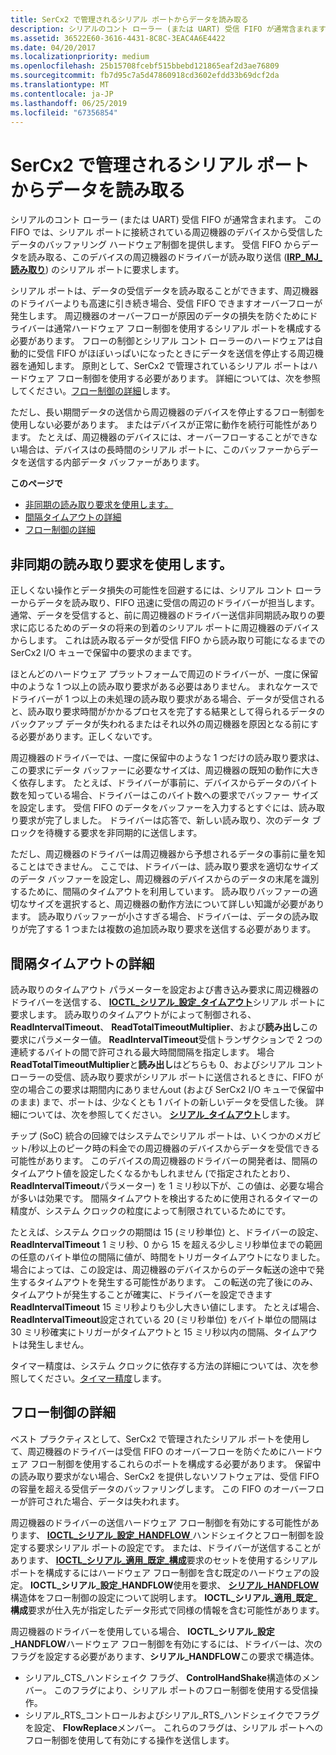 ```yaml
---
title: SerCx2 で管理されるシリアル ポートからデータを読み取る
description: シリアルのコント ローラー (または UART) 受信 FIFO が通常含まれます。
ms.assetid: 36522E60-3616-4431-8C8C-3EAC4A6E4422
ms.date: 04/20/2017
ms.localizationpriority: medium
ms.openlocfilehash: 25b15708fcebf515bbebd121865eaf2d3ae76809
ms.sourcegitcommit: fb7d95c7a5d47860918cd3602efdd33b69dcf2da
ms.translationtype: MT
ms.contentlocale: ja-JP
ms.lasthandoff: 06/25/2019
ms.locfileid: "67356854"
---
```

# <a name="reading-data-from-a-sercx2-managed-serial-port"></a>SerCx2 で管理されるシリアル ポートからデータを読み取る

シリアルのコント ローラー (または UART) 受信 FIFO が通常含まれます。 この FIFO では、シリアル ポートに接続されている周辺機器のデバイスから受信したデータのバッファリング ハードウェア制御を提供します。 受信 FIFO からデータを読み取る、このデバイスの周辺機器のドライバーが読み取り送信 ([**IRP\_MJ\_読み取り**](https://docs.microsoft.com/previous-versions/ff546883(v=vs.85))) のシリアル ポートに要求します。

シリアル ポートは、データの受信データを読み取ることができます、周辺機器のドライバーよりも高速に引き続き場合、受信 FIFO できますオーバーフローが発生します。 周辺機器のオーバーフローが原因のデータの損失を防ぐためにドライバーは通常ハードウェア フロー制御を使用するシリアル ポートを構成する必要があります。 フローの制御とシリアル コント ローラーのハードウェアは自動的に受信 FIFO がほぼいっぱいになったときにデータを送信を停止する周辺機器を通知します。 原則として、SerCx2 で管理されているシリアル ポートはハードウェア フロー制御を使用する必要があります。 詳細については、次を参照してください。[フロー制御の詳細](#flow-control-details)します。

ただし、長い期間データの送信から周辺機器のデバイスを停止するフロー制御を使用しない必要があります。 またはデバイスが正常に動作を続行可能性があります。 たとえば、周辺機器のデバイスには、オーバーフローすることができない場合は、デバイスはの長時間のシリアル ポートに、このバッファーからデータを送信する内部データ バッファーがあります。

**このページで**

- [非同期の読み取り要求を使用します。](#using-asynchronous-read-requests)
- [間隔タイムアウトの詳細](#interval-time-out-details)
- [フロー制御の詳細](#flow-control-details)

## <a name="using-asynchronous-read-requests"></a>非同期の読み取り要求を使用します。

正しくない操作とデータ損失の可能性を回避するには、シリアル コント ローラーからデータを読み取り、FIFO 迅速に受信の周辺のドライバーが担当します。 通常、データを受信すると、前に周辺機器のドライバー送信非同期読み取りの要求に応じるためのデータの将来の到着のシリアル ポートに周辺機器のデバイスからします。 これは読み取るデータが受信 FIFO から読み取り可能になるまでの SerCx2 I/O キューで保留中の要求のままです。

ほとんどのハードウェア プラットフォームで周辺のドライバーが、一度に保留中のような 1 つ以上の読み取り要求がある必要はありません。 まれなケースでドライバーが 1 つ以上の未処理の読み取り要求がある場合、データが受信されると、読み取り要求時間がかかるプロセスを完了する結果として得られるデータのバックアップ データが失われるまたはそれ以外の周辺機器を原因となる前にする必要があります。正しくないです。

周辺機器のドライバーでは、一度に保留中のような 1 つだけの読み取り要求は、この要求にデータ バッファーに必要なサイズは、周辺機器の既知の動作に大きく依存します。 たとえば、ドライバーが事前に、デバイスからデータのバイト数を知っている場合、ドライバーはこのバイト数への要求でバッファー サイズを設定します。 受信 FIFO のデータをバッファーを入力するとすぐには、読み取り要求が完了しました。 ドライバーは応答で、新しい読み取り、次のデータ ブロックを待機する要求を非同期的に送信します。

ただし、周辺機器のドライバーは周辺機器から予想されるデータの事前に量を知ることはできません。 ここでは、ドライバーは、読み取り要求を適切なサイズのデータ バッファーを設定し、周辺機器のデバイスからのデータの末尾を識別するために、間隔のタイムアウトを利用しています。 読み取りバッファーの適切なサイズを選択すると、周辺機器の動作方法について詳しい知識が必要があります。 読み取りバッファーが小さすぎる場合、ドライバーは、データの読み取りが完了する 1 つまたは複数の追加読み取り要求を送信する必要があります。

## <a name="interval-time-out-details"></a>間隔タイムアウトの詳細


読み取りのタイムアウト パラメーターを設定および書き込み要求に周辺機器のドライバーを送信する、 [ **IOCTL\_シリアル\_設定\_タイムアウト**](https://docs.microsoft.com/windows-hardware/drivers/ddi/content/ntddser/ni-ntddser-ioctl_serial_set_timeouts)シリアル ポートに要求します。 読み取りのタイムアウトがによって制御される、 **ReadIntervalTimeout**、 **ReadTotalTimeoutMultiplier**、および**読み出し**この要求にパラメーター値。 **ReadIntervalTimeout**受信トランザクションで 2 つの連続するバイトの間で許可される最大時間間隔を指定します。 場合**ReadTotalTimeoutMultiplier**と**読み出し**はどちらも 0、およびシリアル コント ローラーの受信、読み取り要求がシリアル ポートに送信されるときに、FIFO が空の場合この要求は期間内にありませんout (および SerCx2 I/O キューで保留中のまま) まで、ポートは、少なくとも 1 バイトの新しいデータを受信した後。 詳細については、次を参照してください。 [**シリアル\_タイムアウト**](https://docs.microsoft.com/windows-hardware/drivers/ddi/content/ntddser/ns-ntddser-_serial_timeouts)します。

チップ (SoC) 統合の回線ではシステムでシリアル ポートは、いくつかのメガビット/秒以上のピーク時の料金での周辺機器のデバイスからデータを受信できる可能性があります。 このデバイスの周辺機器のドライバーの開発者は、間隔のタイムアウト値を設定したくなるかもしれません (で指定されたとおり、 **ReadIntervalTimeout**パラメーター) を 1 ミリ秒以下が、この値は、必要な場合が多いは効果です。 間隔タイムアウトを検出するために使用されるタイマーの精度が、システム クロックの粒度によって制限されているためにです。

たとえば、システム クロックの期間は 15 (ミリ秒単位) と、ドライバーの設定、 **ReadIntervalTimeout** 1 ミリ秒、0 から 15 を超える少しミリ秒単位までの範囲の任意のバイト単位の間隔に値が、時間をトリガータイムアウトになりました。場合によっては、この設定は、周辺機器のデバイスからのデータ転送の途中で発生するタイムアウトを発生する可能性があります。 この転送の完了後にのみ、タイムアウトが発生することが確実に、ドライバーを設定できます**ReadIntervalTimeout** 15 ミリ秒よりも少し大きい値にします。 たとえば場合、 **ReadIntervalTimeout**設定されている 20 (ミリ秒単位) をバイト単位の間隔は 30 ミリ秒確実にトリガーがタイムアウトと 15 ミリ秒以内の間隔、タイムアウトは発生しません。

タイマー精度は、システム クロックに依存する方法の詳細については、次を参照してください。[タイマー精度](https://docs.microsoft.com/windows-hardware/drivers/kernel/timer-accuracy)します。

## <a name="flow-control-details"></a>フロー制御の詳細


ベスト プラクティスとして、SerCx2 で管理されたシリアル ポートを使用して、周辺機器のドライバーは受信 FIFO のオーバーフローを防ぐためにハードウェア フロー制御を使用するこれらのポートを構成する必要があります。 保留中の読み取り要求がない場合、SerCx2 を提供しないソフトウェアは、受信 FIFO の容量を超える受信データのバッファリングします。 この FIFO のオーバーフローが許可された場合、データは失われます。

周辺機器のドライバーの送信ハードウェア フロー制御を有効にする可能性があります、 [ **IOCTL\_シリアル\_設定\_HANDFLOW** ](https://docs.microsoft.com/windows-hardware/drivers/ddi/content/ntddser/ni-ntddser-ioctl_serial_set_handflow)ハンドシェイクとフロー制御を設定する要求シリアル ポートの設定です。 または、ドライバーが送信することがあります、 [ **IOCTL\_シリアル\_適用\_既定\_構成**](https://docs.microsoft.com/windows-hardware/drivers/ddi/content/ntddser/ni-ntddser-ioctl_serial_apply_default_configuration)要求のセットを使用するシリアル ポートを構成するにはハードウェア フロー制御を含む既定のハードウェアの設定。 **IOCTL\_シリアル\_設定\_HANDFLOW**使用を要求、 [**シリアル\_HANDFLOW** ](https://docs.microsoft.com/windows-hardware/drivers/ddi/content/ntddser/ns-ntddser-_serial_handflow)構造体をフロー制御の設定について説明します。 **IOCTL\_シリアル\_適用\_既定\_構成**要求が仕入先が指定したデータ形式で同様の情報を含む可能性があります。

周辺機器のドライバーを使用している場合、 **IOCTL\_シリアル\_設定\_HANDFLOW**ハードウェア フロー制御を有効にするには、ドライバーは、次のフラグを設定する必要があります、**シリアル\_HANDFLOW**この要求で構造体。

- シリアル\_CTS\_ハンドシェイク フラグ、 **ControlHandShake**構造体のメンバー。 このフラグにより、シリアル ポートのフロー制御を使用する受信操作。
- シリアル\_RTS\_コントロールおよびシリアル\_RTS\_ハンドシェイクでフラグを設定、 **FlowReplace**メンバー。 これらのフラグは、シリアル ポートへのフロー制御を使用して有効にする操作を送信します。
